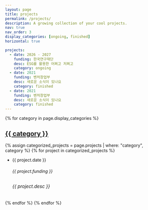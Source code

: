 ```yaml
---
layout: page
title: projects
permalink: /projects/
description: A growing collection of your cool projects.
nav: true
nav_order: 3
display_categories: [ongoing, finished]
horizontal: true

projects:
  - date: 2026 - 2027
    funding: 한국연구재단
    desc: ESG를 활용한 어쩌고 저쩌고
    category: ongoing
  - date: 2021
    funding: 벤처창업부
    desc: 새로운 소식이 있나요
    category: finished
  - date: 2021
    funding: 벤처창업부
    desc: 새로운 소식이 있나요
    category: finished
---
```


<!-- pages/projects.md -->
<div class="projects">
  {% for category in page.display_categories %}
    <a id="{{ category }}" href=".#{{ category }}">
      <h2 class="category">{{ category }}</h2>
    </a>
    {% assign categorized_projects = page.projects | where: "category", category %}
    {% for project in categorized_projects %}
      <ul class="card-text font-weight-light list-group list-group-flush">
        <li class="list-group-item">
          <div class="row">
            <div class="col-xs-2 cl-sm-2 col-md-2 text-center date-column">
              <span class="badge font-weight-bold danger-color-dark text-uppercase align-middle" style="min-width: 75px">{{ project.date }}</span>
            </div>
            <div class="col-xs-10 cl-sm-10 col-md-10 mt-2 mt-md-0">
              <h6 class="title font-weight-bold ml-1 ml-md-4 noto-sans-kr">{{ project.funding }}</h6>
              <h6 class="ml-1 ml-md-4 noto-sans-kr" style="font-size: 0.95rem;">{{ project.desc }}</h6>
            </div>
          </div>
        </li>
      </ul>
    {% endfor %}
  {% endfor %}
</div>
